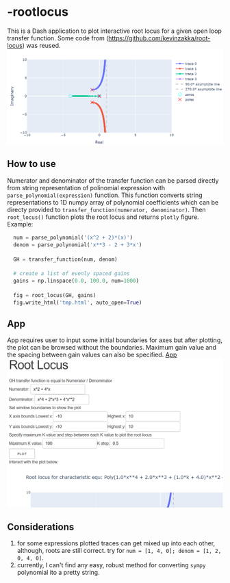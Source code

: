 # -rootlocus
  This is a Dash application to plot interactive root locus for a given open loop transfer function. 
  Some code from (https://github.com/kevinzakka/root-locus) was reused.
  <img src="figures/figure.png"/>
## How to use
  Numerator and denominator of the transfer function can be parsed directly from string representation of polinomial expression with `parse_polynomial(expression)` function.
  This function converts string representations to 1D numpy array of polynomial coefficients which can be directy provided to `transfer_function(numerator, denominator)`. 
  Then `root_locus()` function plots the root locus and returns `plotly` figure. Example:
  ```python
    num = parse_polynomial('(x^2 + 2)*(x)')
    denom = parse_polynomial('x**3 - 2 + 3*x')
    
    GH = transfer_function(num, denom)

    # create a list of evenly spaced gains
    gains = np.linspace(0.0, 100.0, num=1000)
    
    fig = root_locus(GH, gains)
    fig.write_html('tmp.html', auto_open=True)
```
    
## App
  App requires user to input some initial boundaries for axes but after plotting, the plot can be browsed without the boundaries. 
  Maximum gain value and the spacing between gain values can also be specified. [App](https://rootlocus.herokuapp.com/)
  <img src="figures/inputs.png"/>
## Considerations
1. for some expressions plotted traces can get mixed up into each other, although, roots are still correct. try for `num = [1, 4, 0]; denom = [1, 2, 0, 4, 0]`.
2. currently, I can't find any easy, robust method for converting `sympy` polynomial ito a pretty string.